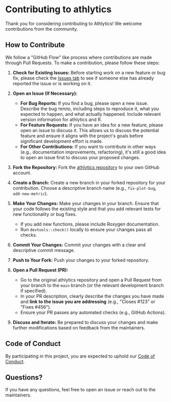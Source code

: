 # Contributing to athlytics

Thank you for considering contributing to Athlytics! We welcome contributions from the community.

## How to Contribute

We follow a "GitHub Flow" like process where contributions are made through Pull Requests. To make a contribution, please follow these steps:

1.  **Check for Existing Issues:** Before starting work on a new feature or bug fix, please check the [Issues tab](https://github.com/HzaCode/athlytics/issues) to see if someone else has already reported the issue or is working on it.

2.  **Open an Issue (If Necessary):**
    *   **For Bug Reports:** If you find a bug, please open a new issue. Describe the bug тепло, including steps to reproduce it, what you expected to happen, and what actually happened. Include relevant version information for athlytics and R.
    *   **For Feature Requests:** If you have an idea for a new feature, please open an issue to discuss it. This allows us to discuss the potential feature and ensure it aligns with the project's goals before significant development effort is made.
    *   **For Other Contributions:** If you want to contribute in other ways (e.g., documentation improvements, refactoring), it's still a good idea to open an issue first to discuss your proposed changes.

3.  **Fork the Repository:** Fork the [athlytics repository](https://github.com/HzaCode/athlytics) to your own GitHub account.

4.  **Create a Branch:** Create a new branch in your forked repository for your contribution. Choose a descriptive branch name (e.g., `fix-plot-bug`, `add-new-metric`).

5.  **Make Your Changes:** Make your changes in your branch. Ensure that your code follows the existing style and that you add relevant tests for new functionality or bug fixes.
    *   If you add new functions, please include Roxygen documentation.
    *   Run `devtools::check()` locally to ensure your changes pass all checks.

6.  **Commit Your Changes:** Commit your changes with a clear and descriptive commit message.

7.  **Push to Your Fork:** Push your changes to your forked repository.

8.  **Open a Pull Request (PR):**
    *   Go to the original athlytics repository and open a Pull Request from your branch to the `main` branch (or the relevant development branch if specified).
    *   In your PR description, clearly describe the changes you have made and **link to the issue you are addressing** (e.g., "Closes #123" or "Fixes #456").
    *   Ensure your PR passes any automated checks (e.g., GitHub Actions).

9.  **Discuss and Iterate:** Be prepared to discuss your changes and make further modifications based on feedback from the maintainers.

## Code of Conduct

By participating in this project, you are expected to uphold our [Code of Conduct](CODE_OF_CONDUCT.md).

## Questions?

If you have any questions, feel free to open an issue or reach out to the maintainers. 
